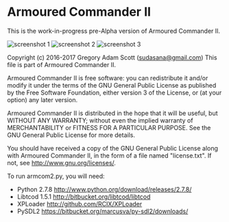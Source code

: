 # Armoured Commander II

This is the work-in-progress pre-Alpha version of Armoured Commander II.

![screenshot 1](https://github.com/sudasana/armcom2/blob/master/screenshots/armcom2_14.png "Armoured Commander II Screenshot")
![screenshot 2](https://github.com/sudasana/armcom2/blob/master/screenshots/armcom2_17.png "Armoured Commander II Screenshot")
![screenshot 3](https://github.com/sudasana/armcom2/blob/master/screenshots/armcom2_18.png "Armoured Commander II Screenshot")

Copyright (c) 2016-2017 Gregory Adam Scott (sudasana@gmail.com)
This file is part of Armoured Commander II.

Armoured Commander II is free software: you can redistribute it and/or modify
it under the terms of the GNU General Public License as published by
the Free Software Foundation, either version 3 of the License, or
(at your option) any later version.

Armoured Commander II is distributed in the hope that it will be useful,
but WITHOUT ANY WARRANTY; without even the implied warranty of
MERCHANTABILITY or FITNESS FOR A PARTICULAR PURPOSE. See the
GNU General Public License for more details.

You should have received a copy of the GNU General Public License
along with Armoured Commander II, in the form of a file named "license.txt".
If not, see <http://www.gnu.org/licenses/>.


To run armcom2.py, you will need:

* Python 2.7.8	http://www.python.org/download/releases/2.7.8/
* Libtcod 1.5.1	http://bitbucket.org/libtcod/libtcod
* XPLoader http://github.com/RCIX/XPLoader
* PySDL2 https://bitbucket.org/marcusva/py-sdl2/downloads/
